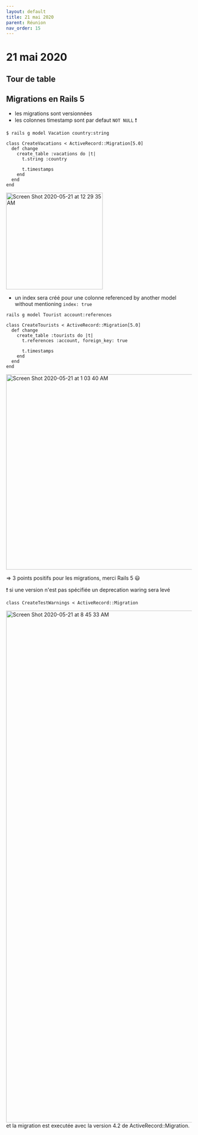 ```yaml
---
layout: default
title: 21 mai 2020
parent: Réunion
nav_order: 15
---
```


# 21 mai 2020

## Tour de table

## Migrations en Rails 5

 - les migrations sont versionnées
 - les colonnes timestamp sont par defaut `NOT NULL` :exclamation:
````
$ rails g model Vacation country:string
````
`````
class CreateVacations < ActiveRecord::Migration[5.0]
  def change
    create_table :vacations do |t|
      t.string :country

      t.timestamps
    end
  end
end
`````

<img width="262" alt="Screen Shot 2020-05-21 at 12 29 35 AM" src="https://user-images.githubusercontent.com/25775136/82523850-4c8d0300-9afb-11ea-8b2d-e4e8f12f381a.png">

 - un index sera créé pour une colonne referenced by another model without mentioning `index: true`
 ````
rails g model Tourist account:references
````
````
class CreateTourists < ActiveRecord::Migration[5.0]
  def change
    create_table :tourists do |t|
      t.references :account, foreign_key: true

      t.timestamps
    end
  end
end
````
<img width="529" alt="Screen Shot 2020-05-21 at 1 03 40 AM" src="https://user-images.githubusercontent.com/25775136/82525314-0c2f8400-9aff-11ea-8986-1bd472731085.png">

=> 3 points positifs pour les migrations, merci Rails 5 :smiley:

:exclamation: si une version n'est pas spécifiée un deprecation waring sera levé
````
class CreateTestWarnings < ActiveRecord::Migration
````

<img width="1386" alt="Screen Shot 2020-05-21 at 8 45 33 AM" src="https://user-images.githubusercontent.com/25775136/82560469-854ecb80-9b3f-11ea-96ea-537103810227.png">
et la migration est executée avec la version 4.2 de ActiveRecord::Migration.

